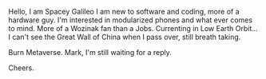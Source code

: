 Hello, I am Spacey Galileo
I am new to software and coding, more of a hardware guy.
I'm interested in modularized phones and what ever comes to mind. More of a Wozinak fan than a Jobs.
Currenting in Low Earth Orbit... I can't see the Great Wall of China when I pass over, still breath taking.


Burn Metaverse. Mark, I'm still waiting for a reply.


Cheers.
